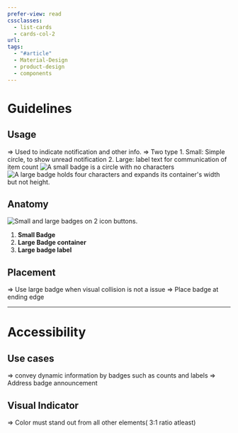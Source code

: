 ```yaml
---
prefer-view: read
cssclasses:
  - list-cards
  - cards-col-2
url: 
tags:
  - "#article"
  - Material-Design
  - product-design
  - components
---
```

# Guidelines
## Usage
=> Used to indicate notification and other info.
=> Two type
	1. Small: Simple circle, to show unread notification
	2. Large: label text for communication of item count
	![A small badge is a circle with no characters](https://firebasestorage.googleapis.com/v0/b/design-spec/o/projects%2Fgoogle-material-3%2Fimages%2Flvm8amkb-3.png?alt=media&token=42b84faa-1724-42aa-b04f-82b46d8e01c7)
	![A large badge holds four characters and expands its container's width but not height.](https://firebasestorage.googleapis.com/v0/b/design-spec/o/projects%2Fgoogle-material-3%2Fimages%2Flvm8bywc-4.png?alt=media&token=c96d83b5-a828-4c5f-b1fe-cb80ee0eb9ed)

## Anatomy

![Small and large badges on 2 icon buttons.](https://firebasestorage.googleapis.com/v0/b/design-spec/o/projects%2Fgoogle-material-3%2Fimages%2Flvm8fkil-7.png?alt=media&token=3f431e5e-5e88-41bd-bbcd-052f2e6202fd)

1. **Small Badge**
2. **Large Badge container**
3. **Large badge label**

## Placement
=> Use large badge when visual collision is not a issue
=> Place badge at ending edge

---

# Accessibility

## Use cases
=> convey dynamic information by badges such as counts and labels
=> Address badge announcement

## Visual Indicator
=> Color must stand out from all other elements( 3:1 ratio atleast)